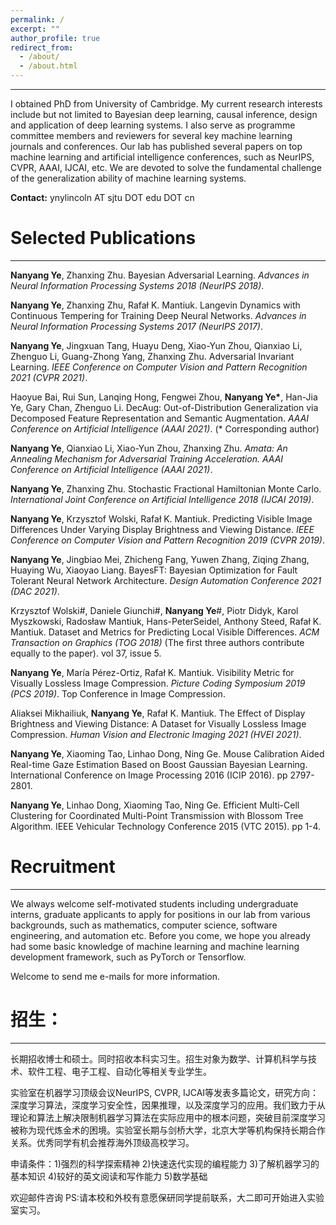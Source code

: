 ```yaml
---
permalink: /
excerpt: ""
author_profile: true
redirect_from: 
  - /about/
  - /about.html
---
```

------
I obtained PhD from University of Cambridge. My current research interests include but not limited to Bayesian deep learning, causal inference, design and application of deep learning systems. I also serve as programme committee members and reviewers for several key machine learning journals and conferences. Our lab has published several papers on top machine learning and artificial intelligence conferences, such as NeurIPS, CVPR, AAAI, IJCAI, etc. We are devoted to solve the fundamental challenge of the generalization ability of machine learning systems. 

**Contact:** ynylincoln AT sjtu DOT edu DOT cn

# Selected Publications
------

**Nanyang Ye**, Zhanxing Zhu. Bayesian Adversarial Learning. *Advances in Neural Information Processing Systems 2018 (NeurIPS 2018)*.

**Nanyang Ye**, Zhanxing Zhu, Rafał K. Mantiuk. Langevin Dynamics with Continuous Tempering for Training Deep Neural Networks. *Advances in Neural Information Processing Systems 2017 (NeurIPS 2017)*.

**Nanyang Ye**, Jingxuan Tang, Huayu Deng, Xiao-Yun Zhou, Qianxiao Li, Zhenguo Li, Guang-Zhong Yang, Zhanxing Zhu. Adversarial Invariant Learning. *IEEE Conference on Computer Vision and Pattern Recognition 2021 (CVPR 2021)*.

Haoyue Bai, Rui Sun, Lanqing Hong, Fengwei Zhou, **Nanyang Ye\***, Han-Jia Ye, Gary Chan, Zhenguo Li. DecAug: Out-of-Distribution Generalization via Decomposed Feature Representation and Semantic Augmentation. *AAAI Conference on Artificial Intelligence (AAAI 2021)*. (\* Corresponding author)

**Nanyang Ye**, Qianxiao Li, Xiao-Yun Zhou, Zhanxing Zhu. *Amata: An Annealing Mechanism for Adversarial Training Acceleration. AAAI Conference on Artificial Intelligence (AAAI 2021)*.

**Nanyang Ye**, Zhanxing Zhu. Stochastic Fractional Hamiltonian Monte Carlo. *International Joint Conference on Artificial Intelligence 2018 (IJCAI 2019)*.

**Nanyang Ye**, Krzysztof Wolski, Rafał K. Mantiuk. Predicting Visible Image Differences Under Varying Display Brightness and Viewing Distance. *IEEE Conference on Computer Vision and Pattern Recognition 2019 (CVPR 2019)*.

**Nanyang Ye**, Jingbiao Mei, Zhicheng Fang, Yuwen Zhang, Ziqing Zhang, Huaying Wu, Xiaoyao Liang. BayesFT: Bayesian Optimization for Fault Tolerant Neural Network Architecture. *Design Automation Conference 2021 (DAC 2021)*.

Krzysztof Wolski#, Daniele Giunchi#, **Nanyang Ye**#, Piotr Didyk, Karol Myszkowski, Radosław Mantiuk, Hans-PeterSeidel, Anthony Steed, Rafał K. Mantiuk. Dataset and Metrics for Predicting Local Visible Differences. *ACM Transaction on Graphics (TOG 2018)* (The first three authors contribute equally to the paper). vol 37, issue 5.

**Nanyang Ye**, María Pérez-Ortiz, Rafał K. Mantiuk. Visibility Metric for Visually Lossless Image Compression. *Picture Coding Symposium 2019 (PCS 2019)*. Top Conference in Image Compression.

Aliaksei Mikhailiuk, **Nanyang Ye**, Rafał K. Mantiuk. The Effect of Display Brightness and Viewing Distance: A Dataset for Visually Lossless Image Compression. *Human Vision and Electronic Imaging 2021 (HVEI 2021)*.

**Nanyang Ye**, Xiaoming Tao, Linhao Dong, Ning Ge. Mouse Calibration Aided Real-time Gaze Estimation Based on Boost Gaussian Bayesian Learning. International Conference on Image Processing 2016 (ICIP 2016). pp 2797-2801.

**Nanyang Ye**, Linhao Dong, Xiaoming Tao, Ning Ge. Efficient Multi-Cell Clustering for Coordinated Multi-Point Transmission with Blossom Tree Algorithm. IEEE Vehicular Technology Conference 2015 (VTC 2015). pp 1-4.


# Recruitment
------
We always welcome self-motivated students including undergraduate interns, graduate applicants to apply for positions in our lab from various backgrounds, such as mathematics, computer science, software engineering, and automation etc. Before you come, we hope you already had some basic knowledge of machine learning and machine learning development framework, such as PyTorch or Tensorflow. 

Welcome to send me e-mails for more information.

# 招生：
------
长期招收博士和硕士。同时招收本科实习生。招生对象为数学、计算机科学与技术、软件工程、电子工程、自动化等相关专业学生。

实验室在机器学习顶级会议NeurIPS, CVPR, IJCAI等发表多篇论文，研究方向：深度学习算法，深度学习安全性，因果推理，以及深度学习的应用。我们致力于从理论和算法上解决限制机器学习算法在实际应用中的根本问题，突破目前深度学习被称为现代炼金术的困境。实验室长期与剑桥大学，北京大学等机构保持长期合作关系。优秀同学有机会推荐海外顶级高校学习。

申请条件：1)强烈的科学探索精神 2)快速迭代实现的编程能力 3)了解机器学习的基本知识 4)较好的英文阅读和写作能力 5)数学基础
 
欢迎邮件咨询
PS:请本校和外校有意愿保研同学提前联系，大二即可开始进入实验室实习。

